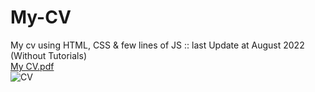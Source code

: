 # My-CV
My cv using HTML, CSS &amp; few lines of JS :: last Update at August 2022 (Without Tutorials)  
[My CV.pdf](https://github.com/samehgazar/My-CV-Aug-2022/files/9734187/My.CV.pdf)  
![CV](https://user-images.githubusercontent.com/74605802/194560808-4db748fd-5a50-4ea5-a2f5-1bbb10f0ddb3.png)

